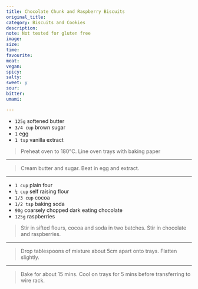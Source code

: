 ```yaml
---
title: Chocolate Chunk and Raspberry Biscuits
original_title:
category: Biscuits and Cookies
description: 
note: Not tested for gluten free
image:
size:
time:
favourite:
meat:
vegan:
spicy:
salty:
sweet: y
sour:
bitter:
umami:

---
```


* `125g` softened butter
* `3/4 cup` brown sugar
* `1` egg
* `1 tsp` vanilla extract

>Preheat oven to 180°C. Line oven trays with baking paper

---

>Cream butter and sugar. Beat in egg and extract.

---

* `1 cup` plain four
* `¼ cup` self raising flour
* `1/3 cup` cocoa
* `1/2 tsp` baking soda
* `90g` coarsely chopped dark eating chocolate
* `125g` raspberries

>Stir in sifted flours, cocoa and soda in two batches. Stir in chocolate and raspberries.

---

>Drop tablespoons of mixture about 5cm apart onto trays. Flatten slightly.

---

>Bake for about 15 mins. Cool on trays for 5 mins before transferring to wire rack.